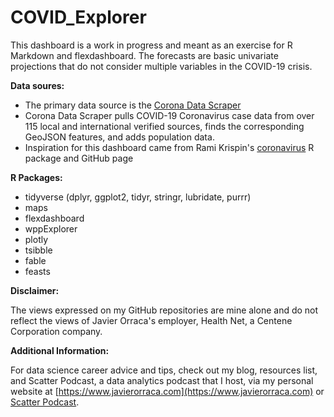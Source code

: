 # COVID_Explorer

This dashboard is a work in progress and meant as an exercise for R Markdown and flexdashboard. The forecasts are basic univariate projections that do not consider multiple variables in the COVID-19 crisis.

**Data soures:**

 - The primary data source is the [Corona Data Scraper](https://coronadatascraper.com)
 - Corona Data Scraper pulls COVID-19 Coronavirus case data from over 115 local and international verified sources, finds the corresponding GeoJSON features, and adds population data.
 - Inspiration for this dashboard came from Rami Krispin's [coronavirus](https://github.com/RamiKrispin/coronavirus) R package and GitHub page
 
**R Packages:**
 
 - tidyverse (dplyr, ggplot2, tidyr, stringr, lubridate, purrr)
 - maps
 - flexdashboard
 - wppExplorer
 - plotly
 - tsibble
 - fable
 - feasts
 
**Disclaimer:**
 
The views expressed on my GitHub repositories are mine alone and do not reflect the views of Javier Orraca's employer, Health Net, a Centene Corporation company.

**Additional Information:**

For data science career advice and tips, check out my blog, resources list, and Scatter Podcast, a data analytics podcast that I host, via my personal website at [https://www.javierorraca.com](https://www.javierorraca.com) or [Scatter Podcast](https://soundcloud.com/scatterpodcast).